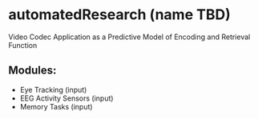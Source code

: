 # automatedResearch (name TBD)
Video Codec Application as a Predictive Model of Encoding and Retrieval Function

## Modules:
- Eye Tracking (input)
- EEG Activity Sensors (input)
- Memory Tasks (input)
